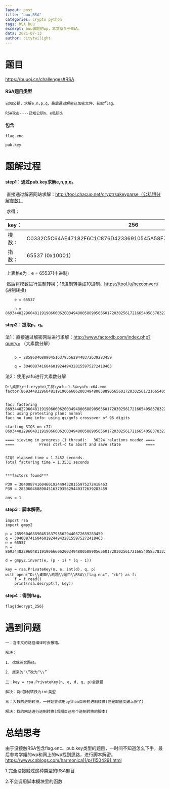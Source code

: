 ```yaml
---
layout: post
title: "buu,RSA"
categories: crypto python
tags: RSA buu
excerpt: buu做题的wp，本文章关于RSA。
data: 2021-07-13
author: citytwilight
---
```


# 题目

https://buuoj.cn/challenges#RSA



#### RSA题目类型

	已知公钥，求解e,n,p,q，最后通过解密已加密文件，获取flag。
	
	RSA攻击----已知公钥n，e私钥d。

#### 包含

	flag.enc
	
	pub.key



# 题解过程

#### **step1：通过pub.key求解e,n,p,q。**

​	直接通过解密网站求解：http://tool.chacuo.net/cryptrsakeyparse（公私钥分解参数）

​	求得：

| key：  | 256                                                          |
| :----- | ------------------------------------------------------------ |
| 模数： | C0332C5C64AE47182F6C1C876D42336910545A58F7EEFEFC0BCAAF5AF341CCDD |
| 指数： | 65537 (0x10001)                                              |

​	上表格e为：e = 65537(十进制)

​	然后将模数进行进制转换：16进制转换成10进制。https://tool.lu/hexconvert/ (进制转换)

```
	e = 65537

	n = 86934482296048119190666062003494800588905656017203025617216654058378322103517

```



#### **step2：提取p，q。**

法1：直接通过解密网站进行求解：http://www.factordb.com/index.php?query= （大素数分解）

```
	
	p = 285960468890451637935629440372639283459
	
	q = 304008741604601924494328155975272418463
```

法2：使用yafu进行大素数分解

```
D:\桌面\ctf-crypto\工具\yafu-1.34>yafu-x64.exe
factor(86934482296048119190666062003494800588905656017203025617216654058378322103517)


fac: factoring 86934482296048119190666062003494800588905656017203025617216654058378322103517
fac: using pretesting plan: normal
fac: no tune info: using qs/gnfs crossover of 95 digits

starting SIQS on c77: 86934482296048119190666062003494800588905656017203025617216654058378322103517

==== sieving in progress (1 thread):   36224 relations needed ====
====           Press ctrl-c to abort and save state           ====


SIQS elapsed time = 1.2452 seconds.
Total factoring time = 1.3531 seconds


***factors found***

P39 = 304008741604601924494328155975272418463
P39 = 285960468890451637935629440372639283459

ans = 1
```



#### **step3：脚本解密。**

```
import rsa
import gmpy2

p = 285960468890451637935629440372639283459
q = 304008741604601924494328155975272418463
e = 65537
n = 86934482296048119190666062003494800588905656017203025617216654058378322103517

d = gmpy2.invert(e, (p - 1) * (q - 1))

key = rsa.PrivateKey(n, e, int(d), q, p)
with open("D:\\桌面\\刷题\\题目\\RSA\\flag.enc", "rb") as f:
    f = f.read()
    print(rsa.decrypt(f, key))

```



#### **step4：得到flag。**


	flag{decrypt_256}






# 遇到问题

	一：含中文的路径编译时会报错。
	
	解决：
	
	1. 改成英文路径。
	
	2. 原来的“\”改为“\\”
	
	二：key = rsa.PrivateKey(n, e, d, q, p)会报错
	
	解决：将d强制转换为int类型
	
	三：大数的进制转换，一开始尝试用python自带的进制转换(但是取值突破上限了)
	
	解决：找的网站进行进制转换(后期自己写个进制转换的脚本)



# 总结思考

由于没接触RSA包含flag.enc、pub.key类型的题目，一时间不知道怎么下手，最后参考学姐的wp和网上的wp找到思路，进行脚本解密。https://www.cnblogs.com/harmonica11/p/11504291.html



1.完全没接触过这种类型的RSA题目

2.不会调用脚本模块里的函数
